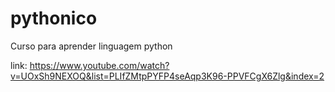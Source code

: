 # pythonico

Curso para aprender linguagem python 

link: https://www.youtube.com/watch?v=UOxSh9NEXOQ&list=PLIfZMtpPYFP4seAqp3K96-PPVFCgX6Zlg&index=2
